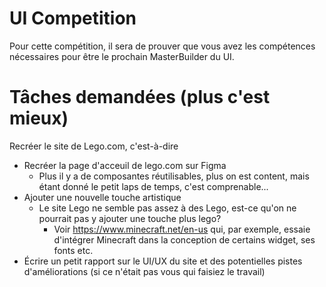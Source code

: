 # UI Competition

Pour cette compétition, il sera de prouver que vous avez les compétences nécessaires pour être le prochain MasterBuilder du UI.

# Tâches demandées (plus c'est mieux)

Recréer le site de Lego.com, c'est-à-dire

- Recréer la page d'acceuil de lego.com sur Figma
  - Plus il y a de composantes réutilisables, plus on est content, mais étant donné le petit laps de temps, c'est comprenable...
- Ajouter une nouvelle touche artistique
  - Le site Lego ne semble pas assez à des Lego, est-ce qu'on ne pourrait pas y ajouter une touche plus lego?
    - Voir https://www.minecraft.net/en-us qui, par exemple, essaie d'intégrer Minecraft dans la conception de certains widget, ses fonts etc.
- Écrire un petit rapport sur le UI/UX du site et des potentielles pistes d'améliorations (si ce n'était pas vous qui faisiez le travail)